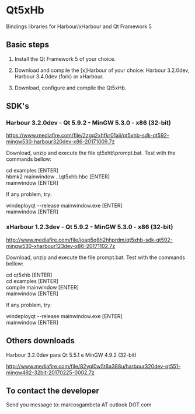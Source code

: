 # Qt5xHb

Bindings libraries for Harbour/xHarbour and Qt Framework 5

## Basic steps

1. Install the Qt Framework 5 of your choice.

2. Download and compile the [x]Harbour of your choice: Harbour 3.2.0dev, Harbour 3.4.0dev (fork) or xHarbour.

3. Download, configure and compile the Qt5xHb. 

## SDK's

### Harbour 3.2.0dev - Qt 5.9.2 - MinGW 5.3.0 - x86 (32-bit)

https://www.mediafire.com/file/2zgq2xhfkr01aii/qt5xhb-sdk-qt592-mingw530-harbour320dev-x86-20171009.7z

Download, unzip and execute the file qt5xhb\prompt.bat. Test with the commands bellow:

cd examples [ENTER]  
hbmk2 mainwindow ..\qt5xhb.hbc [ENTER]  
mainwindow [ENTER]  

If any problem, try:

windeployqt --release mainwindow.exe [ENTER]  
mainwindow [ENTER]  

### xHarbour 1.2.3dev - Qt 5.9.2 - MinGW 5.3.0 - x86 (32-bit)

http://www.mediafire.com/file/joap5q8h2hhprdm/qt5xhb-sdk-qt592-mingw530-xharbour123dev-x86-20171102.7z

Download, unzip and execute the file prompt.bat. Test with the commands bellow:

cd qt5xhb [ENTER]  
cd examples [ENTER]  
compile mainwindow [ENTER]  
mainwindow [ENTER]  

If any problem, try:

windeployqt --release mainwindow.exe [ENTER]  
mainwindow [ENTER]  

## Others downloads

Harbour 3.2.0dev para Qt 5.5.1 e MinGW 4.9.2 (32-bit)

http://www.mediafire.com/file/82yql0w5t6a388u/harbour320dev-qt551-mingw492-32bit-20170225-0002.7z

## To contact the developer

Send you message to: marcosgambeta AT outlook DOT com
